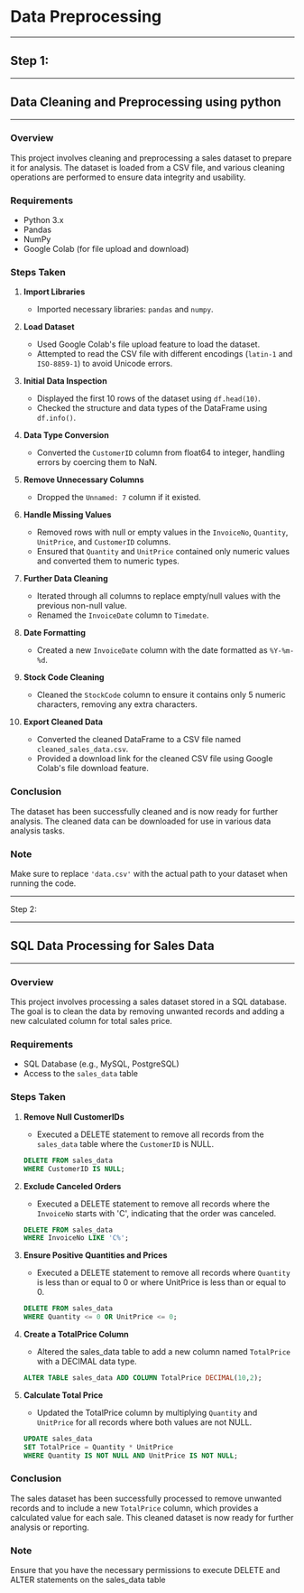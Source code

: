 # Data Preprocessing

---

## Step 1:

---

## Data Cleaning and Preprocessing using python

---

### Overview
This project involves cleaning and preprocessing a sales dataset to prepare it for analysis. The dataset is loaded from a CSV file, and various cleaning operations are performed to ensure data integrity and usability.

### Requirements
- Python 3.x
- Pandas
- NumPy
- Google Colab (for file upload and download)

### Steps Taken

1. **Import Libraries**
   - Imported necessary libraries: `pandas` and `numpy`.

2. **Load Dataset**
   - Used Google Colab's file upload feature to load the dataset.
   - Attempted to read the CSV file with different encodings (`latin-1` and `ISO-8859-1`) to avoid Unicode errors.

3. **Initial Data Inspection**
   - Displayed the first 10 rows of the dataset using `df.head(10)`.
   - Checked the structure and data types of the DataFrame using `df.info()`.

4. **Data Type Conversion**
   - Converted the `CustomerID` column from float64 to integer, handling errors by coercing them to NaN.

5. **Remove Unnecessary Columns**
   - Dropped the `Unnamed: 7` column if it existed.

6. **Handle Missing Values**
   - Removed rows with null or empty values in the `InvoiceNo`, `Quantity`, `UnitPrice`, and `CustomerID` columns.
   - Ensured that `Quantity` and `UnitPrice` contained only numeric values and converted them to numeric types.

7. **Further Data Cleaning**
   - Iterated through all columns to replace empty/null values with the previous non-null value.
   - Renamed the `InvoiceDate` column to `Timedate`.

8. **Date Formatting**
   - Created a new `InvoiceDate` column with the date formatted as `%Y-%m-%d`.

9. **Stock Code Cleaning**
   - Cleaned the `StockCode` column to ensure it contains only 5 numeric characters, removing any extra characters.

10. **Export Cleaned Data**
    - Converted the cleaned DataFrame to a CSV file named `cleaned_sales_data.csv`.
    - Provided a download link for the cleaned CSV file using Google Colab's file download feature.

### Conclusion
The dataset has been successfully cleaned and is now ready for further analysis. The cleaned data can be downloaded for use in various data analysis tasks.

### Note
Make sure to replace `'data.csv'` with the actual path to your dataset when running the code.

---

Step 2:

---

## SQL Data Processing for Sales Data

---

### Overview
This project involves processing a sales dataset stored in a SQL database. The goal is to clean the data by removing unwanted records and adding a new calculated column for total sales price.

### Requirements
- SQL Database (e.g., MySQL, PostgreSQL)
- Access to the `sales_data` table

### Steps Taken

1. **Remove Null CustomerIDs**
   - Executed a DELETE statement to remove all records from the `sales_data` table where the `CustomerID` is NULL.
   ```sql
   DELETE FROM sales_data
   WHERE CustomerID IS NULL;
   ```

2. **Exclude Canceled Orders**
   - Executed a DELETE statement to remove all records where the `InvoiceNo` starts with 'C', indicating that the order was canceled.
   ```sql
   DELETE FROM sales_data
   WHERE InvoiceNo LIKE 'C%';
   ```

3. **Ensure Positive Quantities and Prices**
   - Executed a DELETE statement to remove all records where `Quantity` is less than or equal to 0 or where UnitPrice is less than or equal to 0.
   ```sql
   DELETE FROM sales_data
   WHERE Quantity <= 0 OR UnitPrice <= 0;
   ```

4. **Create a TotalPrice Column**
   - Altered the sales_data table to add a new column named `TotalPrice` with a DECIMAL data type.
   ```sql
   ALTER TABLE sales_data ADD COLUMN TotalPrice DECIMAL(10,2);
   ```
5. **Calculate Total Price**
   - Updated the TotalPrice column by multiplying `Quantity` and `UnitPrice` for all records where both values are not NULL.
   ```sql
   UPDATE sales_data
   SET TotalPrice = Quantity * UnitPrice
   WHERE Quantity IS NOT NULL AND UnitPrice IS NOT NULL;
   ```

### Conclusion
The sales dataset has been successfully processed to remove unwanted records and to include a new `TotalPrice` column, which provides a calculated value for each sale. This cleaned dataset is now ready for further analysis or reporting.

### Note
Ensure that you have the necessary permissions to execute DELETE and ALTER statements on the sales_data table
